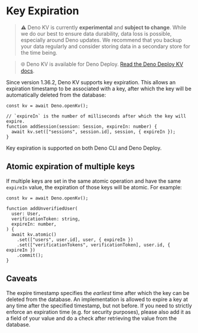 # Key Expiration

> ⚠️ Deno KV is currently **experimental** and **subject to change**. While we do
> our best to ensure data durability, data loss is possible, especially around
> Deno updates. We recommend that you backup your data regularly and consider
> storing data in a secondary store for the time being.

> 🌐 Deno KV is available for Deno Deploy.
> [Read the Deno Deploy KV docs](https://deno.com/deploy/docs/kv).

Since version 1.36.2, Deno KV supports key expiration. This allows an expiration
timestamp to be associated with a key, after which the key will be automatically
deleted from the database:

```ts,ignore
const kv = await Deno.openKv();

// `expireIn` is the number of milliseconds after which the key will expire.
function addSession(session: Session, expireIn: number) {
  await kv.set(["sessions", session.id], session, { expireIn });
}
```

Key expiration is supported on both Deno CLI and Deno Deploy.

## Atomic expiration of multiple keys

If multiple keys are set in the same atomic operation and have the same
`expireIn` value, the expiration of those keys will be atomic. For example:

```ts,ignore
const kv = await Deno.openKv();

function addUnverifiedUser(
  user: User,
  verificationToken: string,
  expireIn: number,
) {
  await kv.atomic()
    .set(["users", user.id], user, { expireIn })
    .set(["verificationTokens", verificationToken], user.id, { expireIn })
    .commit();
}
```

## Caveats

The expire timestamp specifies the _earliest_ time after which the key can be
deleted from the database. An implementation is allowed to expire a key at any
time after the specified timestamp, but not before. If you need to strictly
enforce an expiration time (e.g. for security purposes), please also add it as a
field of your value and do a check after retrieving the value from the database.
